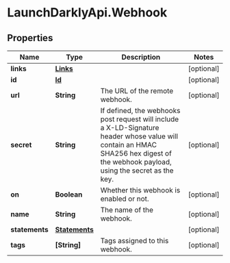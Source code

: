 # LaunchDarklyApi.Webhook

## Properties
Name | Type | Description | Notes
------------ | ------------- | ------------- | -------------
**links** | [**Links**](Links.md) |  | [optional] 
**id** | [**Id**](Id.md) |  | [optional] 
**url** | **String** | The URL of the remote webhook. | [optional] 
**secret** | **String** | If defined, the webhooks post request will include a X-LD-Signature header whose value will contain an HMAC SHA256 hex digest of the webhook payload, using the secret as the key. | [optional] 
**on** | **Boolean** | Whether this webhook is enabled or not. | [optional] 
**name** | **String** | The name of the webhook. | [optional] 
**statements** | [**Statements**](Statements.md) |  | [optional] 
**tags** | **[String]** | Tags assigned to this webhook. | [optional] 


